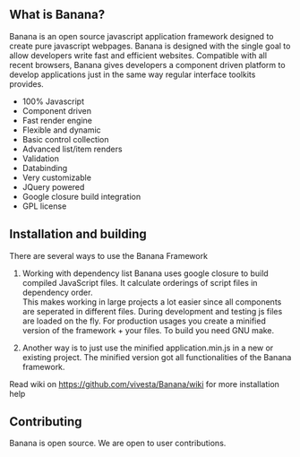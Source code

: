 What is Banana?
------------------

Banana is an open source javascript application framework designed to create pure javascript webpages. 
Banana is designed with the single goal to allow developers write fast and efficient websites.
Compatible with all recent browsers, Banana gives developers a component driven platform to develop applications just in the same way regular interface toolkits provides.

* 100% Javascript
* Component driven
* Fast render engine
* Flexible and dynamic
* Basic control collection
* Advanced list/item renders
* Validation
* Databinding
* Very customizable
* JQuery powered
* Google closure build integration
* GPL license

Installation and building
------------
 
There are several ways to use the Banana Framework

1. Working with dependency list
Banana uses google closure to build compiled JavaScript files. 
It calculate orderings of script files in dependency order.  
This makes working in large projects a lot easier since all components are
seperated in different files. During development and testing js files
are loaded on the fly. For production usages you create a minified version of the
framework + your files.
To build you need GNU make. 


2. Another way is to just use the minified application.min.js in a new or existing project. 
The minified version got all functionalities of the Banana framework.

Read wiki on https://github.com/vivesta/Banana/wiki for more installation help

Contributing
------------

Banana is open source. We are open to user contributions.
